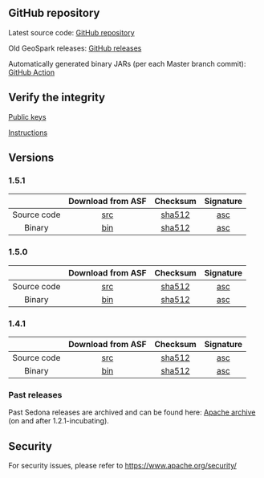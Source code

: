 ## GitHub repository

Latest source code: [GitHub repository](https://github.com/apache/sedona/)

Old GeoSpark releases: [GitHub releases](https://github.com/apache/sedona/releases)

Automatically generated binary JARs (per each Master branch commit): [GitHub Action](https://github.com/apache/sedona/actions/workflows/java.yml)

## Verify the integrity

[Public keys](https://downloads.apache.org/sedona/KEYS)

[Instructions](https://www.apache.org/info/verification.html)

## Versions

### 1.5.1

| |                                    Download from ASF                                     |                                         Checksum                                          |                                      Signature                                      |
|:-----------------:|:----------------------------------------------------------------------------------------:|:-----------------------------------------------------------------------------------------:|:-----------------------------------------------------------------------------------:|
|    Source code    | [src](https://www.apache.org/dyn/closer.lua/sedona/1.5.1/apache-sedona-1.5.1-src.tar.gz) | [sha512](https://downloads.apache.org/sedona/1.5.1/apache-sedona-1.5.1-src.tar.gz.sha512) | [asc](https://downloads.apache.org/sedona/1.5.1/apache-sedona-1.5.1-src.tar.gz.asc) |
|       Binary      | [bin](https://www.apache.org/dyn/closer.lua/sedona/1.5.1/apache-sedona-1.5.1-bin.tar.gz) | [sha512](https://downloads.apache.org/sedona/1.5.1/apache-sedona-1.5.1-bin.tar.gz.sha512) | [asc](https://downloads.apache.org/sedona/1.5.1/apache-sedona-1.5.1-bin.tar.gz.asc)

### 1.5.0

| | Download from ASF | Checksum | Signature |
|:-----------------:|:--------:|:--------:|:---------:|
|    Source code    |    [src](https://www.apache.org/dyn/closer.lua/sedona/1.5.0/apache-sedona-1.5.0-src.tar.gz)      |     [sha512](https://downloads.apache.org/sedona/1.5.0/apache-sedona-1.5.0-src.tar.gz.sha512)     |     [asc](https://downloads.apache.org/sedona/1.5.0/apache-sedona-1.5.0-src.tar.gz.asc)      |
|       Binary      |    [bin](https://www.apache.org/dyn/closer.lua/sedona/1.5.0/apache-sedona-1.5.0-bin.tar.gz)      |     [sha512](https://downloads.apache.org/sedona/1.5.0/apache-sedona-1.5.0-bin.tar.gz.sha512)     |     [asc](https://downloads.apache.org/sedona/1.5.0/apache-sedona-1.5.0-bin.tar.gz.asc)

### 1.4.1

| | Download from ASF | Checksum | Signature |
|:-----------------:|:--------:|:--------:|:---------:|
|    Source code    |    [src](https://www.apache.org/dyn/closer.lua/sedona/1.4.1/apache-sedona-1.4.1-src.tar.gz)      |     [sha512](https://downloads.apache.org/sedona/1.4.1/apache-sedona-1.4.1-src.tar.gz.sha512)     |     [asc](https://downloads.apache.org/sedona/1.4.1/apache-sedona-1.4.1-src.tar.gz.asc)      |
|       Binary      |    [bin](https://www.apache.org/dyn/closer.lua/sedona/1.4.1/apache-sedona-1.4.1-bin.tar.gz)      |     [sha512](https://downloads.apache.org/sedona/1.4.1/apache-sedona-1.4.1-bin.tar.gz.sha512)     |     [asc](https://downloads.apache.org/sedona/1.4.1/apache-sedona-1.4.1-bin.tar.gz.asc)

### Past releases

Past Sedona releases are archived and can be found here: [Apache archive](https://archive.apache.org/dist/sedona/) (on and after 1.2.1-incubating).

## Security

For security issues, please refer to https://www.apache.org/security/
